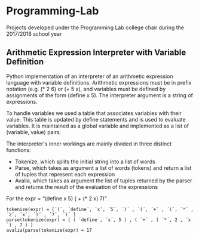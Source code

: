 # Programming-Lab
Projects developed under the Programming Lab college chair during the 2017/2018 school year

## Arithmetic Expression Interpreter with Variable Definition

Python implementation of an interpreter of an arithmetic expression language with variable definitions.
Arithmetic expressions must be in prefix notation (e.g. (* 2 6) or (+ 5 x), and variables must be defined by assignments of the form (define x 5). The interpreter argument is a string of expressions. 

To handle variables we used a table that associates variables with their value. This table is updated by define statements and is used to evaluate variables. It is maintained as a global variable and implemented as a list of (variable, value) pairs.

The interpreter's inner workings are mainly divided in three distinct functions:
<ul>
  <li> Tokenize, which splits the initial string into a list of words </li>
  <li> Parse, which takes as argument a list of words (tokens) and return a list of tuples that represent each expression </li>
  <li> Avalia, which takes as argument the list of tuples returned by the parser and returns the result of the evaluation of the expressions </li>
</ul>

For the expr = “(define x 5) ( + (* 2 x) 7)” 

```
tokenize(expr) = [´(´, ´define´, ´x´, ´5´, ´)´ , ´(´, ´+´ , ´(´, ´*´ , ´2´, ´x´, ´)´ , ´7´, ´)´ ]
parse(tokenize(expr) = [ ( ´define´, ´x´, 5 ) , ( ´+´ , ( ´*´, 2 , ´x´) , 7 ) ]
avalia(parse(tokenize(expr) = 17
```

